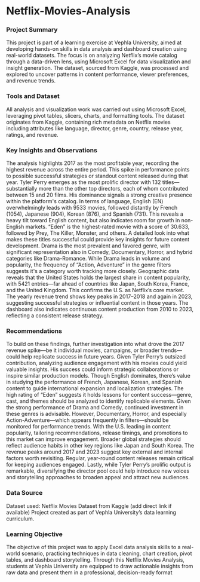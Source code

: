 # Netflix-Movies-Analysis

### Project Summary
This project is part of a learning exercise at Vephla University, aimed at developing hands-on skills in data analysis and dashboard creation using real-world datasets. The focus is on analyzing Netflix’s movie catalog through a data-driven lens, using Microsoft Excel for data visualization and insight generation. The dataset, sourced from Kaggle, was processed and explored to uncover patterns in content performance, viewer preferences, and revenue trends.

### Tools and Dataset
All analysis and visualization work was carried out using Microsoft Excel, leveraging pivot tables, slicers, charts, and formatting tools. The dataset originates from Kaggle, containing rich metadata on Netflix movies including attributes like language, director, genre, country, release year, ratings, and revenue.

### Key Insights and Observations
The analysis highlights 2017 as the most profitable year, recording the highest revenue across the entire period. This spike in performance points to possible successful strategies or standout content released during that year.
Tyler Perry emerges as the most prolific director with 132 titles—substantially more than the other top directors, each of whom contributed between 15 and 20 films. His dominance signals a strong creative presence within the platform's catalog.
In terms of language, English (EN) overwhelmingly leads with 9533 movies, followed distantly by French (1054), Japanese (904), Korean (876), and Spanish (731). This reveals a heavy tilt toward English content, but also indicates room for growth in non-English markets.
“Eden” is the highest-rated movie with a score of 30.633, followed by Prey, The Killer, Monster, and others. A detailed look into what makes these titles successful could provide key insights for future content development.
Drama is the most prevalent and favored genre, with significant representation also in Comedy, Documentary, Horror, and hybrid categories like Drama-Romance. While Drama leads in volume and popularity, the frequency of “Action, Adventure” in the genre filters suggests it's a category worth tracking more closely.
Geographic data reveals that the United States holds the largest share in content popularity, with 5421 entries—far ahead of countries like Japan, South Korea, France, and the United Kingdom. This confirms the U.S. as Netflix’s core market.
The yearly revenue trend shows key peaks in 2017–2018 and again in 2023, suggesting successful strategies or influential content in those years. The dashboard also indicates continuous content production from 2010 to 2023, reflecting a consistent release strategy.

### Recommendations
To build on these findings, further investigation into what drove the 2017 revenue spike—be it individual movies, campaigns, or broader trends—could help replicate success in future years.
Given Tyler Perry’s outsized contribution, analyzing audience engagement with his movies could yield valuable insights. His success could inform strategic collaborations or inspire similar production models.
Though English dominates, there’s value in studying the performance of French, Japanese, Korean, and Spanish content to guide international expansion and localization strategies.
The high rating of “Eden” suggests it holds lessons for content success—genre, cast, and themes should be analyzed to identify replicable elements.
Given the strong performance of Drama and Comedy, continued investment in these genres is advisable. However, Documentary, Horror, and especially Action-Adventure—which appears frequently in filters—should be monitored for performance trends.
With the U.S. leading in content popularity, tailoring recommendations, release timings, and promotions to this market can improve engagement. Broader global strategies should reflect audience habits in other key regions like Japan and South Korea.
The revenue peaks around 2017 and 2023 suggest key external and internal factors worth revisiting. Regular, year-round content releases remain critical for keeping audiences engaged.
Lastly, while Tyler Perry’s prolific output is remarkable, diversifying the director pool could help introduce new voices and storytelling approaches to broaden appeal and attract new audiences.

### Data Source
Dataset used: Netflix Movies Dataset from Kaggle (add direct link if available)
Project created as part of Vephla University’s data learning curriculum.

### Learning Objective
The objective of this project was to apply Excel data analysis skills to a real-world scenario, practicing techniques in data cleaning, chart creation, pivot tables, and dashboard storytelling. Through this Netflix Movies Analysis, students at Vephla University are equipped to draw actionable insights from raw data and present them in a professional, decision-ready format

